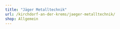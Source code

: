 ```yaml
---
title: "Jäger Metalltechnik"
url: /kirchdorf-an-der-krems/jaeger-metalltechnik/
shop: Allgemein
---
```

